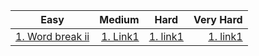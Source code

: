 | Easy | Medium | Hard | Very Hard |
:-: | -----------: | :-: | -----------:
[1. Word break ii](https://youtu.be/HLOwaCIN3S4) | [1. Link1](https://youtu.be/HLOwaCIN3S4) | [1. link1](https://youtu.be/HLOwaCIN3S4) | [1. link1](https://youtu.be/HLOwaCIN3S4)
